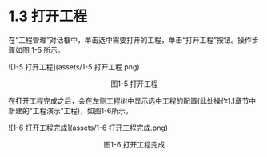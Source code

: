 # 1.3 打开工程

在“工程管理”对话框中，单击选中需要打开的工程，单击“打开工程”按钮。操作步骤如图 1-5 所示。 

![1-5 打开工程](assets/1-5 打开工程.png)

<center>图1-5 打开工程</center>

在打开工程完成之后，会在左侧工程树中显示选中工程的配置(此处操作1.1章节中新建的“工程演示”工程)，如图1-6所示。

![1-6 打开工程完成](assets/1-6 打开工程完成.png)

<center>图1-6 打开工程完成</center>

